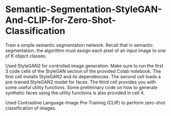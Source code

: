 # Semantic-Segmentation-StyleGAN-And-CLIP-for-Zero-Shot-Classification
Train a simple semantic segmentation network. Recall that in semantic segmentation, the algorithm must assign each pixel of an input image to one of K object classes.

Used StyleGAN2 for controlled image generation. Make sure to run the first 3 code cells of the StyleGAN section of the provided Colab notebook. The first cell installs StyleGAN2 and its dependencies. The second cell loads a pre-trained StyleGAN2 model for faces. The third cell provides you with some useful utility functions. Some preliminary code on how to generate synthetic faces using the utility functions is also provided in cell 4.

Used Contrastive Language-Image Pre-Training (CLIP) to perform zero-shot classification of images.

